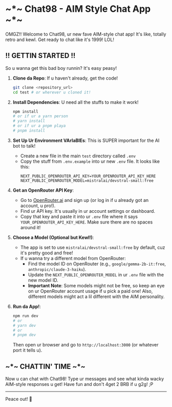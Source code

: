 # ~*~ Chat98 - AIM Style Chat App ~*~

OMGZ!! Welcome to Chat98, ur new fave AIM-style chat app! It's like, totally retro and kewl. Get ready to chat like it's 1999! LOL!

## !! GETTIN STARTED !!

So u wanna get this bad boy runnin? It's easy peasy!

1.  **Clone da Repo**: If u haven't already, get the code!
    ```bash
    git clone <repository_url>
    cd test # or wherever u cloned it!
    ```

2.  **Install Dependencies**: U need all the stuffs to make it work!
    ```bash
    npm install
    # or if ur a yarn person
    # yarn install
    # or if ur a pnpm playa
    # pnpm install
    ```

3.  **Set Up Ur Environment VArIaBlEs**: This is SUPER important for the AI bot to talk!
    *   Create a new file in the main `test` directory called `.env`
    *   Copy the stuff from `.env.example` into ur new `.env` file. It looks like this:
        ```env
        NEXT_PUBLIC_OPENROUTER_API_KEY=YOUR_OPENROUTER_API_KEY_HERE
        NEXT_PUBLIC_OPENROUTER_MODEL=mistralai/devstral-small:free
        ```

4.  **Get an OpenRouter API Key**:
    *   Go to [OpenRouter.ai](https://openrouter.ai/) and sign up (or log in if u already got an account, u pro!).
    *   Find ur API key. It's usually in ur account settings or dashboard.
    *   Copy that key and paste it into ur `.env` file where it says `YOUR_OPENROUTER_API_KEY_HERE`. Make sure there are no spaces around it!

5.  **Choose a Model (Optional but Kewl!)**:
    *   The app is set to use `mistralai/devstral-small:free` by default, cuz it's pretty good and free!
    *   If u wanna try a different model from OpenRouter:
        *   Find the model ID on OpenRouter (e.g., `google/gemma-2b-it:free`, `anthropic/claude-3-haiku`).
        *   Update the `NEXT_PUBLIC_OPENROUTER_MODEL` in ur `.env` file with the new model ID.
        *   **Important Note**: Some models might not be free, so keep an eye on ur OpenRouter account usage if u pick a paid one! Also, different models might act a lil different with the AIM personality.

6.  **Run da App!**:
    ```bash
    npm run dev
    # or
    # yarn dev
    # or
    # pnpm dev
    ```
    Then open ur browser and go to `http://localhost:3000` (or whatever port it tells u).

## ~*~ CHATTIN' TIME ~*~

Now u can chat with Chat98! Type ur messages and see what kinda wacky AIM-style responses u get! Have fun and don't 4get 2 BRB if u g2g! ;P

---
Peace out! 🤘
